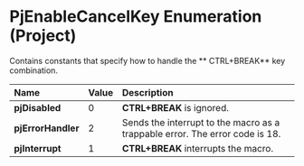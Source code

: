 
# PjEnableCancelKey Enumeration (Project)

Contains constants that specify how to handle the ** CTRL+BREAK** key combination.



|**Name**|**Value**|**Description**|
|:-----|:-----|:-----|
|**pjDisabled**|0|**CTRL+BREAK** is ignored.|
|**pjErrorHandler**|2|Sends the interrupt to the macro as a trappable error. The error code is 18.|
|**pjInterrupt**|1|**CTRL+BREAK** interrupts the macro.|
